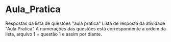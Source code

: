 # Aula_Pratica
Respostas da lista de questões "aula prática" 
Lista de resposta da atividade "Aula Pratica"
A numerações das questões está correspondente a ordem da lista, arquivo 1 = questão 1 e assim por diante.
